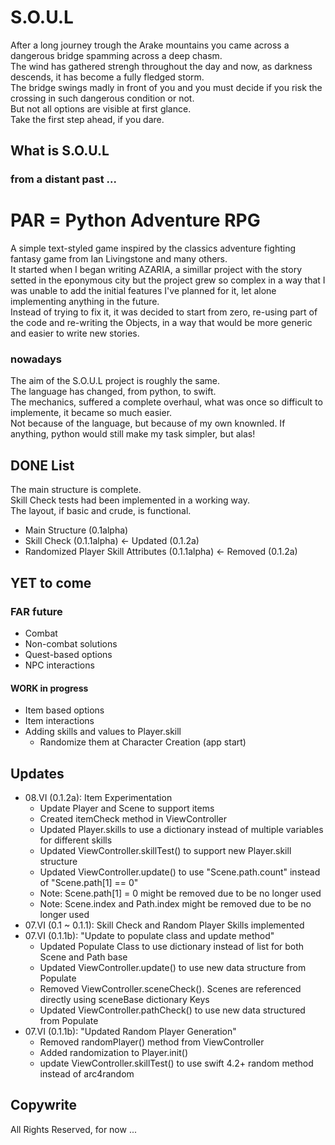 # S.O.U.L

After a long journey trough the Arake mountains you came across a dangerous bridge spamming across a deep chasm.<br />
The wind has gathered strengh throughout the day and now, as darkness descends, it has become a fully fledged storm.<br />
The bridge swings madly in front of you and you must decide if you risk the crossing in such dangerous condition or not.<br />
But not all options are visible at first glance.<br />
Take the first step ahead, if you dare.


## What is S.O.U.L
### from a distant past ...

PAR = Python Adventure RPG
==========================

A simple text-styled game inspired by the classics adventure fighting fantasy game from Ian Livingstone and many others.<br />
It started when I began writing AZARIA, a simillar project with the story setted in the eponymous city but the project grew so complex in a way that I was unable to add the initial features I've planned for it, let alone implementing anything in the future.<br />
Instead of trying to fix it, it was decided to start from zero, re-using part of the code and re-writing the Objects, in a way that would be more generic and easier to write new stories.

### nowadays

The aim of the S.O.U.L project is roughly the same.<br />
The language has changed, from python, to swift.<br />
The mechanics, suffered a complete overhaul, what was once so difficult to implemente, it became so much easier.<br />
Not because of the language, but because of my own knownled. If anything, python would still make my task simpler, but alas!


## DONE List
The main structure is complete.<br />
Skill Check tests had been implemented in a working way.<br />
The layout, if basic and crude, is functional.<br />
- Main Structure (0.1alpha)
- Skill Check (0.1.1alpha) <- Updated (0.1.2a)
- Randomized Player Skill Attributes (0.1.1alpha) <- Removed (0.1.2a)

## YET to come 

### FAR future
- Combat
- Non-combat solutions
- Quest-based options
- NPC interactions

#### WORK in progress
- Item based options
- Item interactions
- Adding skills and values to Player.skill
  - Randomize them at Character Creation (app start)


## Updates
- 08.VI (0.1.2a): Item Experimentation
  - Update Player and Scene to support items
  - Created itemCheck method in ViewController
  - Updated Player.skills to use a dictionary instead of multiple variables for different skills
  - Updated ViewController.skillTest() to support new Player.skill structure
  - Updated ViewController.update() to use "Scene.path.count" instead of "Scene.path[1] == 0"
  - Note: Scene.path[1] = 0 might be removed due to be no longer used
  - Note: Scene.index and Path.index might be removed due to be no longer used
- 07.VI (0.1 ~ 0.1.1): Skill Check and Random Player Skills implemented
- 07.VI (0.1.1b): "Update to populate class and update method"
  - Updated Populate Class to use dictionary instead of list for both Scene and Path base
  - Updated ViewController.update() to use new data structure from Populate
  - Removed ViewController.sceneCheck(). Scenes are referenced directly using sceneBase dictionary Keys
  - Updated ViewController.pathCheck() to use new data structured from Populate
- 07.VI (0.1.1b): "Updated Random Player Generation"
  - Removed randomPlayer() method from ViewController
  - Added randomization to Player.init()
  - update ViewController.skillTest() to use swift 4.2+ random method instead of arc4random
 

## Copywrite
All Rights Reserved, for now ...
